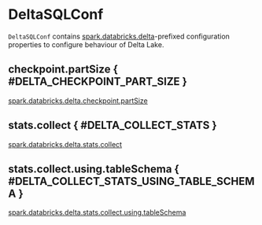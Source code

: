 # DeltaSQLConf

`DeltaSQLConf` contains [spark.databricks.delta](index.md#spark.databricks.delta)-prefixed configuration properties to configure behaviour of Delta Lake.

## checkpoint.partSize { #DELTA_CHECKPOINT_PART_SIZE }

[spark.databricks.delta.checkpoint.partSize](index.md#checkpoint.partSize)

## stats.collect { #DELTA_COLLECT_STATS }

[spark.databricks.delta.stats.collect](index.md#stats.collect)

## stats.collect.using.tableSchema { #DELTA_COLLECT_STATS_USING_TABLE_SCHEMA }

[spark.databricks.delta.stats.collect.using.tableSchema](index.md#stats.collect.using.tableSchema)
